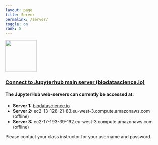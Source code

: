 ```yaml
---
layout: page
title: Server
permalink: /server/
toggle: on
rank: 5
---
```



<p>

<a href="https://www.biodatascience.io">
<img  src="{{ 'JH.png' | prepend: site.images_dir | prepend: site.baseurl }}" width="100" height="100">
</a>
</p>


<h3> <a href="https://www.biodatascience.io">Connect to Jupyterhub main server (biodatascience.io)</a> </h3>



#### The JupyterHub web-servers can currently be accessed at:
  - **Server 1:** <a href="https://www.biodatascience.io"> biodatascience.io</a>
  - **Server 2:** ec2-13-128-21-83.eu-west-3.compute.amazonaws.com (offline)
  - **Server 3:** ec2-17-193-39-192.eu-west-3.compute.amazonaws.com (offline)

Please contact your class instructor for your username and password. 

